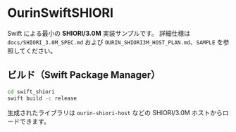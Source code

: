 # OurinSwiftSHIORI
Swift による最小の **SHIORI/3.0M** 実装サンプルです。
詳細仕様は `docs/SHIORI_3.0M_SPEC.md` および `OURIN_SHIORI3M_HOST_PLAN.md`、`SAMPLE` を参照してください。

## ビルド（Swift Package Manager）
```bash
cd swift_shiori
swift build -c release
```
生成されたライブラリは `ourin-shiori-host` などの SHIORI/3.0M ホストからロードできます。
